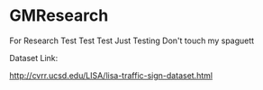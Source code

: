# GMResearch
For Research
Test Test Test Just Testing
Don't touch my spaguett

Dataset Link:

http://cvrr.ucsd.edu/LISA/lisa-traffic-sign-dataset.html